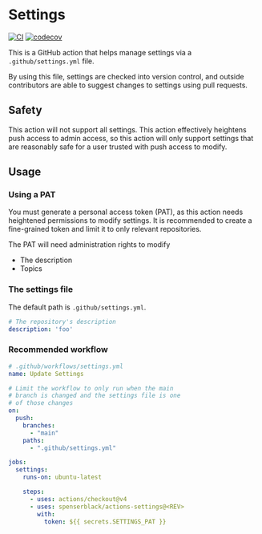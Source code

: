 # Settings

[![CI](https://github.com/spenserblack/actions-settings/actions/workflows/ci.yml/badge.svg)](https://github.com/spenserblack/actions-settings/actions/workflows/ci.yml)
[![codecov](https://codecov.io/gh/spenserblack/actions-settings/graph/badge.svg?token=BgX9l57lyg)](https://codecov.io/gh/spenserblack/actions-settings)

This is a GitHub action that helps manage settings via a `.github/settings.yml` file.

By using this file, settings are checked into version control, and outside contributors
are able to suggest changes to settings using pull requests.

## Safety

This action will not support all settings. This action effectively heightens push access
to admin access, so this action will only support settings that are reasonably safe for
a user trusted with push access to modify.

## Usage

### Using a PAT

You must generate a personal access token (PAT), as this action needs heightened permissions to modify
settings. It is recommended to create a fine-grained token and limit it to only relevant
repositories.

The PAT will need administration rights to modify
- The description
- Topics

### The settings file

The default path is `.github/settings.yml`.

```yaml
# The repository's description
description: 'foo'
```

### Recommended workflow

```yaml
# .github/workflows/settings.yml
name: Update Settings

# Limit the workflow to only run when the main
# branch is changed and the settings file is one
# of those changes
on:
  push:
    branches:
      - "main"
    paths:
      - ".github/settings.yml"

jobs:
  settings:
    runs-on: ubuntu-latest

    steps:
      - uses: actions/checkout@v4
      - uses: spenserblack/actions-settings@<REV>
        with:
          token: ${{ secrets.SETTINGS_PAT }}
```
